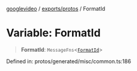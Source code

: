 [googlevideo](../../../README.md) / [exports/protos](../README.md) / FormatId

# Variable: FormatId

> **FormatId**: `MessageFns`\<[`FormatId`](../interfaces/FormatId.md)\>

Defined in: protos/generated/misc/common.ts:186

